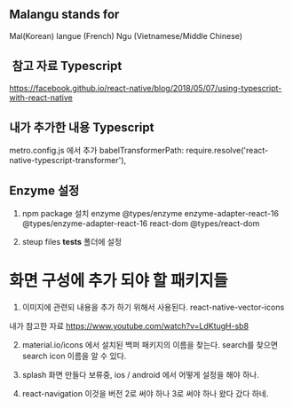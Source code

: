 ## Malangu stands for

Mal(Korean) langue (French) Ngu (Vietnamese/Middle Chinese)


##  참고 자료 Typescript

https://facebook.github.io/react-native/blog/2018/05/07/using-typescript-with-react-native

## 내가 추가한 내용 Typescript

metro.config.js 에서
추가 babelTransformerPath: require.resolve('react-native-typescript-transformer'),

## Enzyme 설정

1. npm package 설치
enzyme @types/enzyme
enzyme-adapter-react-16 @types/enzyme-adapter-react-16
react-dom   @types/react-dom

2. steup files __tests__ 폴더에 설정


<!-- native-base
styled-components
react-navigation
react-native-tts
react-native-device-info
react-native-animatable
react-native-firebase
react-native-firebase-admob
react-native-firebase-analytics
firebase-crashlytics
react-native-sqlite-storage
react-typeorm -->

# 화면 구성에 추가 되야 할 패키지들 

1. 이미지에 관련되 내용을 추가 하기 위해서 사용된다.
react-native-vector-icons

내가 참고한 자료 https://www.youtube.com/watch?v=LdKtugH-sb8

2. material.io/icons 에서 설치된 백퍼 패키지의 이름을 찾는다. search를 찾으면 search icon 이름을 알 수 있다.

3. splash 화면 만들다 보류중, ios / android 에서 어떻게 설정을 해야 하나. 

4. react-navigation 이것을 버전 2로 써야 하나 3로 써야 하나 왔다 갔다 하네.

